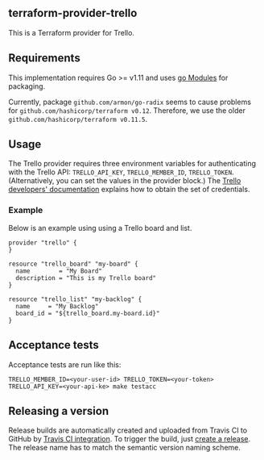 ## terraform-provider-trello

This is a Terraform provider for Trello.

## Requirements

This implementation requires Go >= v1.11 and uses [go Modules](https://github.com/golang/go/wiki/Modules) for packaging.

Currently, package `github.com/armon/go-radix` seems to cause problems for `github.com/hashicorp/terraform v0.12`. Therefore, we use the older `github.com/hashicorp/terraform v0.11.5`.

## Usage

The Trello provider requires three environment variables for authenticating with the Trello API: `TRELLO_API_KEY`, `TRELLO_MEMBER_ID`, `TRELLO_TOKEN`.
(Alternatively, you can set the values in the provider block.) The [Trello developers' documentation](https://trello.com/app-key/) explains how to obtain the set of credentials.

### Example

Below is an example using using a Trello board and list.

```
provider "trello" {
}

resource "trello_board" "my-board" {
  name        = "My Board"
  description = "This is my Trello board"
}

resource "trello_list" "my-backlog" {
  name     = "My Backlog"
  board_id = "${trello_board.my-board.id}"
}
```

## Acceptance tests

Acceptance tests are run like this:

```
TRELLO_MEMBER_ID=<your-user-id> TRELLO_TOKEN=<your-token> TRELLO_API_KEY=<your-api-ke> make testacc
```

## Releasing a version

Release builds are automatically created and uploaded from Travis CI to GitHub by [Travis CI integration](https://github.com/jtsaito/terraform-provider-trello/blob/master/.travis.yml). To trigger the build, just [create a release](https://github.com/jtsaito/terraform-provider-trello/releases/new). The release name has to match the semantic version naming scheme.
